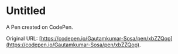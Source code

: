 # Untitled

A Pen created on CodePen.

Original URL: [https://codepen.io/Gautamkumar-Sosa/pen/xbZZQop](https://codepen.io/Gautamkumar-Sosa/pen/xbZZQop).

